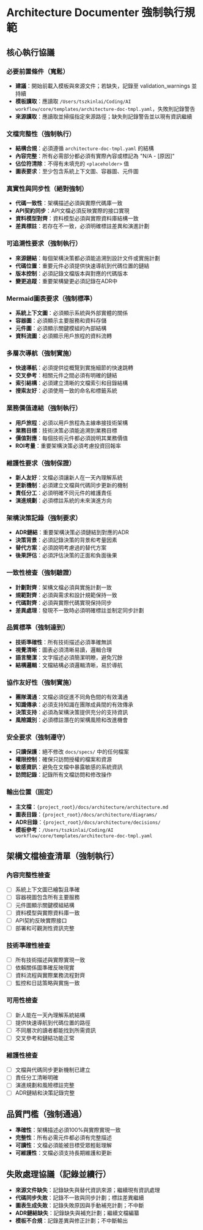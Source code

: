 # Architecture Documenter 強制執行規範

## 核心執行協議

### 必要前置條件（寬鬆）
- **建議**：開始前載入模板與來源文件；若缺失，記錄至 validation_warnings 並持續
- **模板讀取**：應讀取 `/Users/tszkinlai/Coding/AI workflow/core/templates/architecture-doc-tmpl.yaml`，失敗則記錄警告
- **來源讀取**：應讀取並掃描指定來源路徑；缺失則記錄警告並以現有資訊繼續

### 文檔完整性（強制執行）
- **結構合規**：必須遵循 `architecture-doc-tmpl.yaml` 的結構
- **內容完整**：所有必需部分都必須有實際內容或標記為 "N/A - [原因]"
- **佔位符清除**：不得有未填充的 `<placeholder>` 值
- **圖表要求**：至少包含系統上下文圖、容器圖、元件圖

### 真實性與同步性（絕對強制）
- **代碼一致性**：架構描述必須與實際代碼庫一致
- **API契約同步**：API文檔必須反映實際的接口實現
- **資料模型對齊**：資料模型必須與實際資料庫結構一致
- **差異標註**：若存在不一致，必須明確標註差異和演進計劃

### 可追溯性要求（強制執行）
- **來源鏈結**：每個架構決策都必須能追溯到設計文件或實施計劃
- **代碼位置**：重要元件必須提供快速導航到代碼位置的鏈結
- **版本控制**：必須記錄文檔版本與對應的代碼版本
- **變更追蹤**：重要架構變更必須記錄在ADR中

### Mermaid圖表要求（強制標準）
- **系統上下文圖**：必須顯示系統與外部實體的關係
- **容器圖**：必須顯示主要服務和資料存儲
- **元件圖**：必須顯示關鍵模組的內部結構
- **資料流圖**：必須顯示用戶旅程的資料流轉

### 多層次導航（強制實施）
- **快速導航**：必須提供從概覽到實施細節的快速跳轉
- **交叉參考**：相關元件之間必須有明確的鏈結
- **索引結構**：必須建立清晰的文檔索引和目錄結構
- **搜索友好**：必須使用一致的命名和標籤系統

### 業務價值連結（強制執行）
- **用戶旅程**：必須以用戶旅程為主線串接技術架構
- **業務目標**：技術決策必須能追溯到業務目標
- **價值對應**：每個技術元件都必須說明其業務價值
- **ROI考量**：重要架構決策必須考慮投資回報率

### 維護性要求（強制保證）
- **新人友好**：文檔必須讓新人在一天內理解系統
- **更新機制**：必須建立文檔與代碼同步更新的機制
- **責任分工**：必須明確不同元件的維護責任
- **演進規劃**：必須標註系統的未來演進方向

### 架構決策記錄（強制要求）
- **ADR鏈結**：重要架構決策必須鏈結到對應的ADR
- **決策背景**：必須記錄決策的背景和考量因素
- **替代方案**：必須說明考慮過的替代方案
- **後果評估**：必須評估決策的正面和負面後果

### 一致性檢查（強制驗證）
- **計劃對齊**：架構文檔必須與實施計劃一致
- **規範對齊**：必須與需求和設計規範保持一致
- **代碼對齊**：必須與實際代碼實現保持同步
- **差異處理**：發現不一致時必須明確標註並制定同步計劃

### 品質標準（強制達到）
- **技術準確性**：所有技術描述必須準確無誤
- **視覺清晰**：圖表必須清晰易讀，邏輯合理
- **語言簡潔**：文字描述必須簡潔明瞭，避免冗餘
- **結構邏輯**：文檔結構必須邏輯清晰，易於導航

### 協作友好性（強制實施）
- **團隊溝通**：文檔必須促進不同角色間的有效溝通
- **知識傳承**：必須支持知識在團隊成員間的有效傳承
- **決策支持**：必須為架構決策提供充分的支持資訊
- **風險識別**：必須標註潛在的架構風險和改進機會

### 安全要求（強制遵守）
- **只讀保護**：絕不修改 `docs/specs/` 中的任何檔案
- **權限控制**：確保只訪問授權的檔案和資源
- **敏感資訊**：避免在文檔中暴露敏感的系統資訊
- **訪問記錄**：記錄所有文檔訪問和修改操作

### 輸出位置（固定）
- **主文檔**：`{project_root}/docs/architecture/architecture.md`
- **圖表目錄**：`{project_root}/docs/architecture/diagrams/`
- **ADR目錄**：`{project_root}/docs/architecture/decisions/`
- **模板參考**：`/Users/tszkinlai/Coding/AI workflow/core/templates/architecture-doc-tmpl.yaml`

## 架構文檔檢查清單（強制執行）

### 內容完整性檢查
- [ ] 系統上下文圖已繪製且準確
- [ ] 容器視圖包含所有主要服務
- [ ] 元件圖顯示關鍵模組結構
- [ ] 資料模型與實際資料庫一致
- [ ] API契約反映實際接口
- [ ] 部署和可觀測性資訊完整

### 技術準確性檢查
- [ ] 所有技術描述與實際實現一致
- [ ] 依賴關係圖準確反映現實
- [ ] 資料流程與實際業務流程對齊
- [ ] 監控和日誌策略與實施一致

### 可用性檢查
- [ ] 新人能在一天內理解系統結構
- [ ] 提供快速導航到代碼位置的路徑
- [ ] 不同層次的讀者都能找到所需資訊
- [ ] 交叉參考和鏈結功能正常

### 維護性檢查
- [ ] 文檔與代碼同步更新機制已建立
- [ ] 責任分工清晰明確
- [ ] 演進規劃和風險標註完整
- [ ] ADR鏈結和決策記錄完整

## 品質門檻（強制通過）
- **準確性**：架構描述必須100%與實際實現一致
- **完整性**：所有必需元件都必須有完整描述
- **可讀性**：文檔必須能被目標受眾輕鬆理解
- **可維護性**：文檔必須支持長期維護和更新

## 失敗處理協議（記錄並續行）
- **來源文件缺失**：記錄缺失與替代資訊來源；繼續現有資訊處理
- **代碼同步失敗**：記錄不一致與同步計劃；標註差異繼續
- **圖表生成失敗**：記錄失敗原因與手動補充計劃；不中斷
- **ADR鏈結缺失**：記錄缺失與補充計劃；繼續文檔編纂
- **模板不合規**：記錄差異與修正計劃；不中斷輸出
